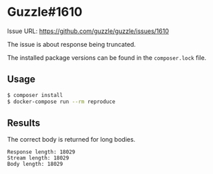 # Guzzle#1610

Issue URL: https://github.com/guzzle/guzzle/issues/1610


The issue is about response being truncated.

The installed package versions can be found in the `composer.lock` file.


## Usage

``` bash
$ composer install
$ docker-compose run --rm reproduce
```


## Results

The correct body is returned for long bodies.

```
Response length: 18029
Stream length: 18029
Body length: 18029
```
